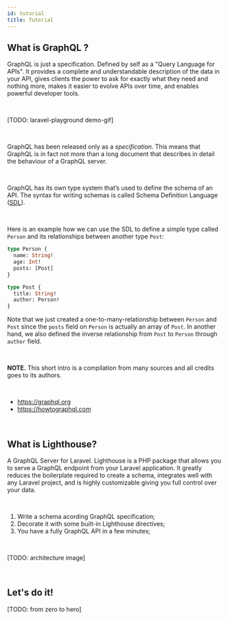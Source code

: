```yaml
---
id: tutorial
title: Tutorial
---
```



## What is GraphQL ?

GraphQL is just a specification. Defined by self as a "Query Language for APIs". It provides a complete and understandable description of the data in your API, gives clients the power to ask for exactly what they need and nothing more, makes it easier to evolve APIs over time, and enables powerful developer tools.

<br />

[TODO: laravel-playground demo-gif]

<br />

GraphQL has been released only as a *specification*. This means that GraphQL is in fact not more than a long document that describes in detail the behaviour of a GraphQL server. 

<br />

GraphQL has its own type system that’s used to define the schema of an API. The syntax for writing schemas is called Schema Definition Language ([SDL](https://www.prisma.io/blog/graphql-sdl-schema-definition-language-6755bcb9ce51/)).

<br />

Here is an example how we can use the SDL to define a simple type called `Person` and its relationships between another type `Post`:

```graphql
type Person {
  name: String!
  age: Int!
  posts: [Post]
}

type Post {
  title: String!
  author: Person!
}
```
Note that we just created a one-to-many-relationship between `Person` and `Post` since the `posts` field on `Person` is actually an array of `Post`. In another hand, we also defined the inverse relationship from `Post` to `Person` through `author` field.

<br />



**NOTE.** This short intro is a compilation from many sources and all credits goes to its authors.

<br />

- https://graphql.org
- https://howtographql.com



<br />

## What is Lighthouse?

A GraphQL Server for Laravel. Lighthouse is a PHP package that allows you to serve a GraphQL endpoint from your Laravel application. It greatly reduces the boilerplate required to create a schema, integrates well with any Laravel project, and is highly customizable giving you full control over your data.

<br />

1. Write a schema acording GraphQL specification;
1. Decorate it with some built-in Lighthouse directives;
1. You have a fully GraphQL API in a few minutes;

<br />

[TODO: architecture image]

<br />


## Let's do it!

[TODO: from zero to hero]